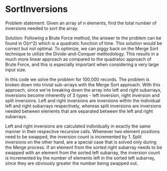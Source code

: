 # SortInversions

Problem statement: Given an array of n elements, find the total number of inversions needed to sort the array. 

Solution:
Following a Brute Force method, the answer to the problem can be found in O(n^2) which is a quadratic function of time. This solution would be correct but not optimal. To optimize, we can piggy back on the Merge Sort technique to utilize the Divide-and-Conquer methodology. 
This results in a much more linear approach as compared to the quadratoc approach of Brute Force, and this is especially important when considering a very large input size. 

In this code we solve the problem for 100,000 records. The problem is broken down into trivial sub-arrays with the Merge Sort approach. With this approach, since we're breaking down the array into left and right subarrays, Inversions become inherently of 3 types - left inversion, right inversion and split inversions. Left and right inversions are inversions within the individual left and right subarrays respectively, whereas split inversions are inversions needed between elements that are separated between the left and right subarrays. 

Left and right inversions are calculated individually in exactly the same manner in their respective recursive calls. Whenever two element positions need to be swapped, the inversion count is incremented by 1. Split inversions on the other hand, are a special case that is solved only during the Merge process. If an element from the sorted right subarray needs to be swapped with an element from the sorted left subarray, the inversion count is incremented by the number of elements left in the sorted left subarray, since they are obviously greater the number being swapped out. 
